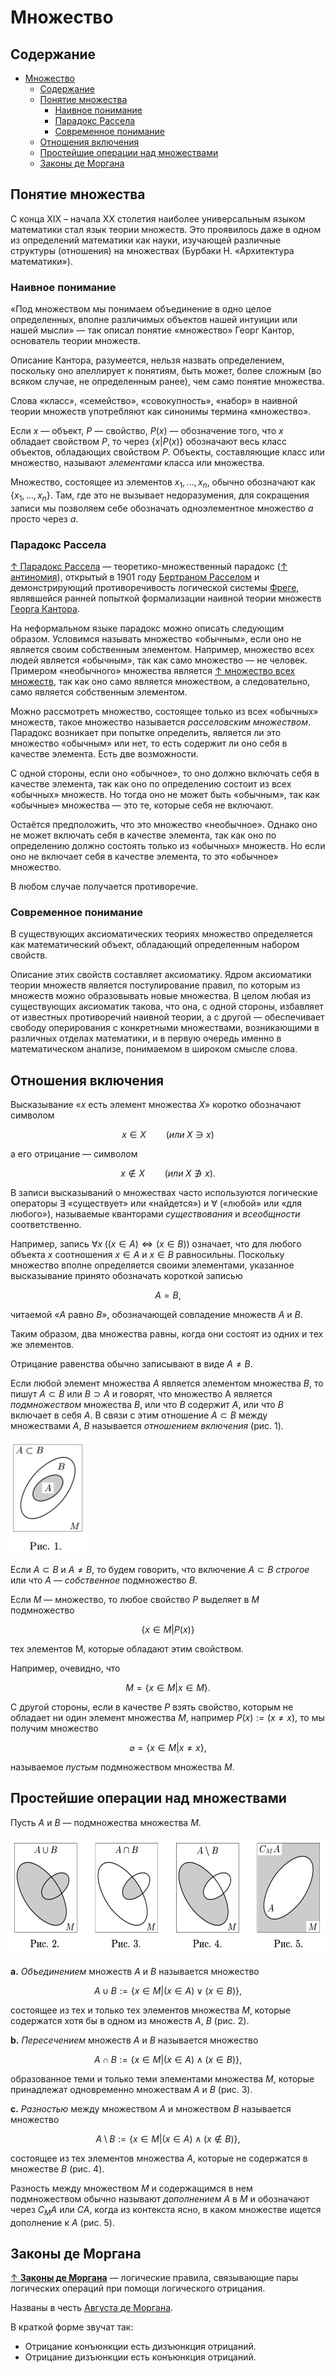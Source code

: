 # Множество

## Содержание

- [Множество](#множество)
  - [Содержание](#содержание)
  - [Понятие множества](#понятие-множества)
    - [Наивное понимание](#наивное-понимание)
    - [Парадокс Рассела](#парадокс-рассела)
    - [Современное понимание](#современное-понимание)
  - [Отношения включения](#отношения-включения)
  - [Простейшие операции над множествами](#простейшие-операции-над-множествами)
  - [Законы де Моргана](#законы-де-моргана)

## Понятие множества

С конца XIX – начала XX столетия наиболее универсальным языком математики стал язык теории множеств. Это проявилось даже в одном из определений математики как науки, изучающей различные структуры (отношения) на множествах (Бурбаки Н. «Архитектура математики»).

### Наивное понимание

«Под множеством мы понимаем объединение в одно целое определенных, вполне различимых объектов нашей интуиции или нашей мысли» — так описал понятие «множество» Георг Кантор, основатель теории множеств.

Описание Кантора, разумеется, нельзя назвать определением, поскольку оно апеллирует к понятиям, быть может, более сложным (во всяком случае, не определенным ранее), чем само понятие множества.

Слова «класс», «семейство», «совокупность», «набор» в наивной теории множеств употребляют как синонимы термина «множество».

Если $x$ — объект, $P$ — свойство, $P(x)$ — обозначение того, что $x$ обладает свойством $P$, то через $\{x|P(x)\}$ обозначают весь класс объектов, обладающих свойством $P$. Объекты, составляющие класс или множество, называют _элементами_ класса или множества.

Множество, состоящее из элементов $x_1, ... , x_n$, обычно обозначают как $\{x_1,...,x_n\}$. Там, где это не вызывает недоразумения, для сокращения записи мы позволяем себе обозначать одноэлементное множество ${a}$ просто через $a$.

### Парадокс Рассела

[↑ Парадокс Рассела](ttps://ru.wikipedia.org/wiki/Парадокс_Рассела) — теоретико-множественный парадокс ([↑ антиномия](https://ru.wikipedia.org/wiki/Антиномия)), открытый в 1901 году [Бертраном Расселом](../математика/математики.md#рассел-бертран) и демонстрирующий противоречивость логической системы [Фреге](../математика/математики.md#фреге-готлоб), являвшейся ранней попыткой формализации наивной теории множеств [Георга Кантора](../математика/математики.md#кантор-георг).

На неформальном языке парадокс можно описать следующим образом. Условимся называть множество «обычным», если оно не является своим собственным элементом. Например, множество всех людей является «обычным», так как само множество — не человек. Примером «необычного» множества является [↑ множество всех множеств](https://ru.wikipedia.org/wiki/Универсальное_множество), так как оно само является множеством, а следовательно, само является собственным элементом.

Можно рассмотреть множество, состоящее только из всех «обычных» множеств, такое множество называется _расселовским множеством_. Парадокс возникает при попытке определить, является ли это множество «обычным» или нет, то есть содержит ли оно себя в качестве элемента. Есть две возможности.

С одной стороны, если оно «обычное», то оно должно включать себя в качестве элемента, так как оно по определению состоит из всех «обычных» множеств. Но тогда оно не может быть «обычным», так как «обычные» множества — это те, которые себя не включают.

Остаётся предположить, что это множество «необычное». Однако оно не может включать себя в качестве элемента, так как оно по определению должно состоять только из «обычных» множеств. Но если оно не включает себя в качестве элемента, то это «обычное» множество.

В любом случае получается противоречие.

### Современное понимание

В существующих аксиоматических теориях множество определяется как математический объект, обладающий определенным набором свойств.

Описание этих свойств составляет аксиоматику. Ядром аксиоматики теории множеств является постулирование правил, по которым из множеств можно образовывать новые множества. В целом любая из существующих аксиоматик такова, что она, с одной стороны, избавляет от известных противоречий наивной теории, а с другой — обеспечивает свободу оперирования с конкретными множествами, возникающими в различных отделах математики, и в первую очередь именно в математическом анализе, понимаемом в широком смысле слова.

## Отношения включения

Высказывание «$x$ есть элемент множества $X$» коротко обозначают символом

$$x \in X \qquad (или \; X \ni x)$$

а его отрицание — символом

$$x \notin X \qquad (или \; X \notni x).$$

В записи высказываний о множествах часто используются логические операторы $\exists$ «существует» или «найдется») и $\forall$ («любой» или «для любого»), называемые кванторами _существования_ и _всеобщности_ соответственно.

Например, запись $\forall x \; ((x \in A) \Leftrightarrow (x \in B))$ означает, что для любого объекта $x$ соотношения $x \in A$ и $x \in B$ равносильны. Поскольку множество вполне определяется своими элементами, указанное высказывание принято обозначать короткой записью

$$A = B,$$

читаемой «$A$ равно $B$», обозначающей совпадение множеств $A$ и $B$.

Таким образом, два множества равны, когда они состоят из одних и тех же элементов.

Отрицание равенства обычно записывают в виде $A \neq B$.

Если любой элемент множества $A$ является элементом множества $B$, то пишут $A \subset B$ или $B \supset A$ и говорят, что множество A является _подмножеством_ множества $B$, или что $B$ содержит $A$, или что $B$ включает в себя $A$. В связи с этим отношение $A \subset B$ между множествами $A$, $B$ называется _отношением включения_ (рис. 1).

<img src="картинки/28.png" width="120px" alt=""/>

Если $A \subset B$ и $A \neq B$, то будем говорить, что включение $A \subset B$ _строгое_ или что $A$ — _собственное_ подмножество $B$.

Если $M$ — множество, то любое свойство $P$ выделяет в $M$ подмножество

$$\{ x \in M | P(x) \}$$

тех элементов M, которые обладают этим свойством.

Например, очевидно, что

$$M = \{ x \in M |  x \in M \}.$$

С другой стороны, если в качестве $P$ взять свойство, которым не обладает ни один элемент множества $M$, например $P(x) := (x  \neq x)$, то мы получим множество

$$\varnothing = \{ x \in M |  x \neq x \},$$

называемое _пустым_ подмножеством множества $M$.

## Простейшие операции над множествами

Пусть $A$ и $B$ — подмножества множества $M$.

<img src="картинки/29.jpg" height="190px" alt=""/>

**a.** _Объединением_ множеств $A$ и $B$ называется множество

$$A \cup B := \{ x \in M | (x \in A) \lor (x∈B) \},$$

состоящее из тех и только тех элементов множества $M$, которые содержатся хотя бы в одном из множеств $A$, $B$ (рис. 2).

**b.** _Пересечением_ множеств $A$ и $B$ называется множество

$$A∩B := \{ x \in M | (x \in A) \land (x \in B) \},$$

образованное теми и только теми элементами множества $M$, которые принадлежат одновременно множествам $A$ и $B$ (рис. 3).

**c.** _Разностью_ между множеством $A$ и множеством $B$ называется множество

$$A \setminus B := \{ x \in M | (x \in A) \land (x \notin B) \},$$

состоящее из тех элементов множества $A$, которые не содержатся в множестве $B$ (рис. 4).

Разность между множеством $M$ и содержащимся в нем подмножеством обычно называют _дополнением_ $A$ в $M$ и обозначают через $C_MA$ или $CA$, когда из контекста ясно, в каком множестве ищется дополнение к $A$ (рис. 5).

## Законы де Моргана

[↑ **Законы де Моргана**](https://ru.wikipedia.org/wiki/Законы_де_Моргана) — логические правила, связывающие пары логических операций при помощи логического отрицания.

Названы в честь [Августа де Моргана](../математика/математики.md#морган-август-де).

В краткой форме звучат так:

- Отрицание конъюнкции есть дизъюнкция отрицаний.
- Отрицание дизъюнкции есть конъюнкция отрицаний.
